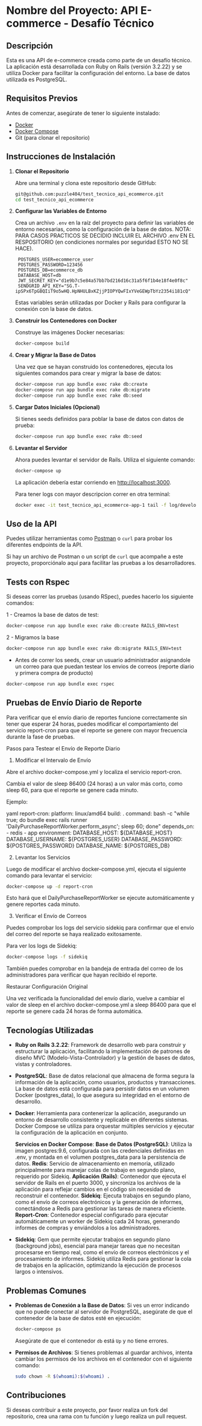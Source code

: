 # Nombre del Proyecto: API E-commerce - Desafío Técnico

## Descripción
Esta es una API de e-commerce creada como parte de un desafío técnico. La aplicación está desarrollada con Ruby on Rails (versión 3.2.22) y se utiliza Docker para facilitar la configuración del entorno. La base de datos utilizada es PostgreSQL.

## Requisitos Previos
Antes de comenzar, asegúrate de tener lo siguiente instalado:

- [Docker](https://docs.docker.com/get-docker/)
- [Docker Compose](https://docs.docker.com/compose/install/)
- Git (para clonar el repositorio)

## Instrucciones de Instalación

1. **Clonar el Repositorio**

   Abre una terminal y clona este repositorio desde GitHub:

   ```bash
   git@github.com:puzzle404/test_tecnico_api_ecommerce.git
   cd test_tecnico_api_ecommerce
   ```

2. **Configurar las Variables de Entorno**

   Crea un archivo `.env` en la raíz del proyecto para definir las variables de entorno necesarias, como la configuración de la base de datos. NOTA: PARA CASOS PRACTICOS SE DECIDIO INCLUIR EL ARCHIVO .env EN EL RESPOSITORIO (en condiciones normales por seguridad ESTO NO SE HACE).

   ```
    POSTGRES_USER=ecommerce_user
    POSTGRES_PASSWORD=123456
    POSTGRES_DB=ecommerce_db
    DATABASE_HOST=db
    JWT_SECRET_KEY="d1e9b7c5e84a57bb7bd216d16c31a5f6f1b4e18f4e0f8c"
    SENDGRID_API_KEY="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"

   ```

   Estas variables serán utilizadas por Docker y Rails para configurar la conexión con la base de datos.

3. **Construir los Contenedores con Docker**

   Construye las imágenes Docker necesarias:

   ```bash
   docker-compose build
   ```

4. **Crear y Migrar la Base de Datos**

   Una vez que se hayan construido los contenedores, ejecuta los siguientes comandos para crear y migrar la base de datos:

   ```bash
   docker-compose run app bundle exec rake db:create
   docker-compose run app bundle exec rake db:migrate
   docker-compose run app bundle exec rake db:seed
   ```

5. **Cargar Datos Iniciales (Opcional)**

   Si tienes seeds definidos para poblar la base de datos con datos de prueba:

   ```bash
   docker-compose run app bundle exec rake db:seed
   ```

6. **Levantar el Servidor**

   Ahora puedes levantar el servidor de Rails. Utiliza el siguiente comando:

   ```bash
   docker-compose up
   ```
   La aplicación debería estar corriendo en [http://localhost:3000](http://localhost:3000).

   Para tener logs con mayor descripcion correr en otra terminal:
   ```bash
   docker exec -it test_tecnico_api_ecommerce-app-1 tail -f log/development.log
   ```


## Uso de la API

Puedes utilizar herramientas como [Postman](https://www.postman.com/) o `curl` para probar los diferentes endpoints de la API.

Si hay un archivo de Postman o un script de `curl` que acompañe a este proyecto, proporciónalo aquí para facilitar las pruebas a los desarrolladores.

## Tests con Rspec

Si deseas correr las pruebas (usando RSpec), puedes hacerlo los siguiente comandos:

1 - Creamos la base de datos de test:
```bash
docker-compose run app bundle exec rake db:create RAILS_ENV=test
```
2 - Migramos la base
```bash
docker-compose run app bundle exec rake db:migrate RAILS_ENV=test
```

- Antes de correr los seeds, crear un usuario administrador asignandole un correo para que puedan testear los envios de correos (reporte diario y primera compra de producto)
```bash
docker-compose run app bundle exec rspec
```

## Pruebas de Envío Diario de Reporte

Para verificar que el envío diario de reportes funcione correctamente sin tener que esperar 24 horas, puedes modificar el comportamiento del servicio report-cron para que el reporte se genere con mayor frecuencia durante la fase de pruebas.

Pasos para Testear el Envío de Reporte Diario

1. Modificar el Intervalo de Envío

Abre el archivo docker-compose.yml y localiza el servicio report-cron.

Cambia el valor de sleep 86400 (24 horas) a un valor más corto, como sleep 60, para que el reporte se genere cada minuto.

Ejemplo:

yaml
report-cron:
  platform: linux/amd64
  build: .
  command: bash -c "while true; do bundle exec rails runner 'DailyPurchaseReportWorker.perform_async'; sleep 60; done"
  depends_on:
    - redis
    - app
  environment:
    DATABASE_HOST: ${DATABASE_HOST}
    DATABASE_USERNAME: ${POSTGRES_USER}
    DATABASE_PASSWORD: ${POSTGRES_PASSWORD}
    DATABASE_NAME: ${POSTGRES_DB}

2. Levantar los Servicios

Luego de modificar el archivo docker-compose.yml, ejecuta el siguiente comando para levantar el servicio:

```bash
docker-compose up -d report-cron
```
Esto hará que el DailyPurchaseReportWorker se ejecute automáticamente y genere reportes cada minuto.

3. Verificar el Envío de Correos

Puedes comprobar los logs del servicio sidekiq para confirmar que el envío del correo del reporte se haya realizado exitosamente.

Para ver los logs de Sidekiq:

```bash
docker-compose logs -f sidekiq
```
También puedes comprobar en la bandeja de entrada del correo de los administradores para verificar que hayan recibido el reporte.

Restaurar Configuración Original

Una vez verificada la funcionalidad del envío diario, vuelve a cambiar el valor de sleep en el archivo docker-compose.yml a sleep 86400 para que el reporte se genere cada 24 horas de forma automática.

## Tecnologías Utilizadas

- **Ruby on Rails 3.2.22**: Framework de desarrollo web para construir y estructurar la aplicación, facilitando la implementación de patrones de diseño MVC (Modelo-Vista-Controlador) y la gestión de bases de datos, vistas y controladores.

- **PostgreSQL**: Base de datos relacional que almacena de forma segura la información de la aplicación, como usuarios, productos y transacciones. La base de datos está configurada para persistir datos en un volumen Docker (postgres_data), lo que asegura su integridad en el entorno de desarrollo.

- **Docker**: Herramienta para contenerizar la aplicación, asegurando un entorno de desarrollo consistente y replicable en diferentes sistemas. Docker Compose se utiliza para orquestar múltiples servicios y ejecutar la configuración de la aplicación en conjunto.

  **Servicios en Docker Compose**:
    **Base de Datos (PostgreSQL)**: Utiliza la imagen postgres:9.6, configurada con las credenciales definidas en .env, y montada en el volumen postgres_data para la persistencia de datos.
    **Redis**: Servicio de almacenamiento en memoria, utilizado principalmente para manejar colas de trabajo en segundo plano, requerido por Sidekiq.
    **Aplicación (Rails)**: Contenedor que ejecuta el servidor de Rails en el puerto 3000, y sincroniza los archivos de la aplicación para reflejar cambios en el código sin necesidad de reconstruir el contenedor.
    **Sidekiq**: Ejecuta trabajos en segundo plano, como el envío de correos electrónicos y la generación de informes, conectándose a Redis para gestionar las tareas de manera eficiente.
    **Report-Cron**: Contenedor especial configurado para ejecutar automáticamente un worker de Sidekiq cada 24 horas, generando informes de compras y enviándolos a los administradores.
- **Sidekiq**: Gem que permite ejecutar trabajos en segundo plano (background jobs), esencial para manejar tareas que no necesitan procesarse en tiempo real, como el envío de correos electrónicos y el procesamiento de informes. Sidekiq utiliza Redis para gestionar la cola de trabajos en la aplicación, optimizando la ejecución de procesos largos o intensivos.

## Problemas Comunes

- **Problemas de Conexión a la Base de Datos**: Si ves un error indicando que no puede conectar al servidor de PostgreSQL, asegúrate de que el contenedor de la base de datos esté en ejecución:

  ```bash
  docker-compose ps
  ```

  Asegúrate de que el contenedor `db` está `Up` y no tiene errores.

- **Permisos de Archivos**: Si tienes problemas al guardar archivos, intenta cambiar los permisos de los archivos en el contenedor con el siguiente comando:

  ```bash
  sudo chown -R $(whoami):$(whoami) .
  ```

## Contribuciones

Si deseas contribuir a este proyecto, por favor realiza un fork del repositorio, crea una rama con tu función y luego realiza un pull request.
